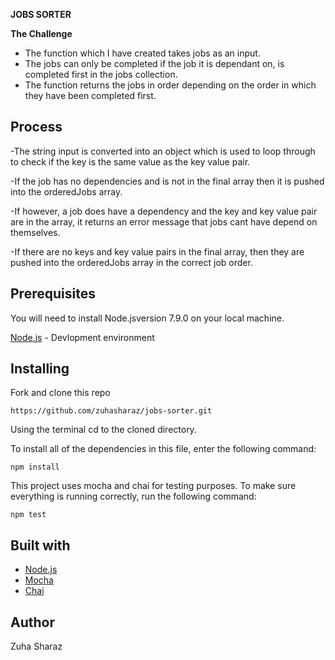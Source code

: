 **JOBS SORTER**

**The Challenge**

- The function which I have created takes jobs as an input.
- The jobs can only be completed if the job it is dependant on, is completed first in the jobs collection.
- The function returns the jobs in order depending on the order in which they have been completed first.

## Process

-The string input is converted into an object which is used to loop through to check if the key is the same value as 
the key value pair.

-If the job has no dependencies and is not in the final array then it is pushed into the orderedJobs array.

-If however, a job does have a dependency and the key and key value pair are in the array, it returns an error message 
that jobs cant have depend on themselves.

-If there are no keys and key value pairs in the final array, then they are pushed into the orderedJobs array in the
correct job order.

## Prerequisites

You will need to install Node.jsversion 7.9.0 on your local machine.

[Node.js](https://nodejs.org/en/) - Devlopment environment


## Installing

Fork and clone this repo 

```http
https://github.com/zuhasharaz/jobs-sorter.git
```
Using the terminal cd to the cloned directory.

To install all of the dependencies in this file, enter the following command:

```http
npm install
```

This project uses mocha and chai for testing purposes.
To make sure everything is running correctly, run the following command:

```http
npm test
```

## Built with
- [Node.js](https://nodejs.org/en/)
- [Mocha](https://mochajs.org/)
- [Chai](http://www.chaijs.com/)

## Author

Zuha Sharaz